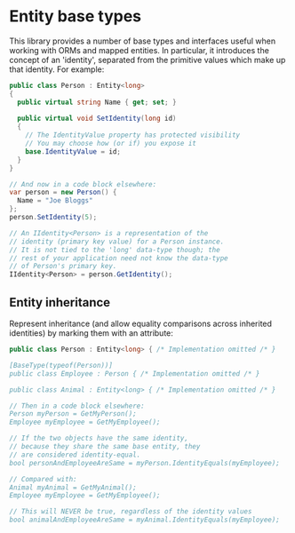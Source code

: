 # Entity base types
This library provides a number of base types and interfaces useful when working with ORMs and mapped entities.
In particular, it introduces the concept of an 'identity', separated from the primitive values which make up that identity.
For example:

```csharp
public class Person : Entity<long>
{
  public virtual string Name { get; set; }
  
  public virtual void SetIdentity(long id)
  {
    // The IdentityValue property has protected visibility
    // You may choose how (or if) you expose it
    base.IdentityValue = id;
  }
}

// And now in a code block elsewhere:
var person = new Person() {
  Name = "Joe Bloggs"
};
person.SetIdentity(5);

// An IIdentity<Person> is a representation of the
// identity (primary key value) for a Person instance.
// It is not tied to the 'long' data-type though; the
// rest of your application need not know the data-type
// of Person's primary key.
IIdentity<Person> = person.GetIdentity();
```

## Entity inheritance
Represent inheritance (and allow equality comparisons across inherited identities) by marking them with an attribute:

```csharp
public class Person : Entity<long> { /* Implementation omitted /* }

[BaseType(typeof(Person))]
public class Employee : Person { /* Implementation omitted /* }

public class Animal : Entity<long> { /* Implementation omitted /* }

// Then in a code block elsewhere:
Person myPerson = GetMyPerson();
Employee myEmployee = GetMyEmployee();

// If the two objects have the same identity,
// because they share the same base entity, they
// are considered identity-equal.
bool personAndEmployeeAreSame = myPerson.IdentityEquals(myEmployee);

// Compared with:
Animal myAnimal = GetMyAnimal();
Employee myEmployee = GetMyEmployee();

// This will NEVER be true, regardless of the identity values
bool animalAndEmployeeAreSame = myAnimal.IdentityEquals(myEmployee);

```